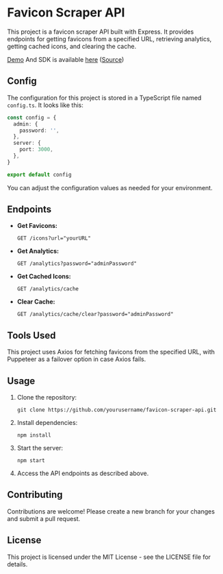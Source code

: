 # Favicon Scraper API

This project is a favicon scraper API built with Express. It provides endpoints for getting favicons from a specified URL, retrieving analytics, getting cached icons, and clearing the cache.

[Demo](https://www.faviconscraper.mc.hzuccon.com/#/)
And SDK is available [here](https://www.npmjs.com/package/favicons-scraper) ([Source](https://github.com/harvmaster/sdk.favicons-scraper))

## Config

The configuration for this project is stored in a TypeScript file named `config.ts`. It looks like this:

```ts
const config = {
  admin: {
    password: '',
  },
  server: {
    port: 3000,
  },
}

export default config
```

You can adjust the configuration values as needed for your environment.

## Endpoints

- **Get Favicons:**  
  ```
  GET /icons?url="yourURL"
  ```

- **Get Analytics:**  
  ```
  GET /analytics?password="adminPassword"
  ```

- **Get Cached Icons:**  
  ```
  GET /analytics/cache
  ```

- **Clear Cache:**  
  ```
  GET /analytics/cache/clear?password="adminPassword"
  ```

## Tools Used

This project uses Axios for fetching favicons from the specified URL, with Puppeteer as a failover option in case Axios fails.

## Usage

1. Clone the repository:
   ```
   git clone https://github.com/yourusername/favicon-scraper-api.git
   ```

2. Install dependencies:
   ```
   npm install
   ```

3. Start the server:
   ```
   npm start
   ```

4. Access the API endpoints as described above.

## Contributing

Contributions are welcome! Please create a new branch for your changes and submit a pull request.

## License

This project is licensed under the MIT License - see the LICENSE file for details.